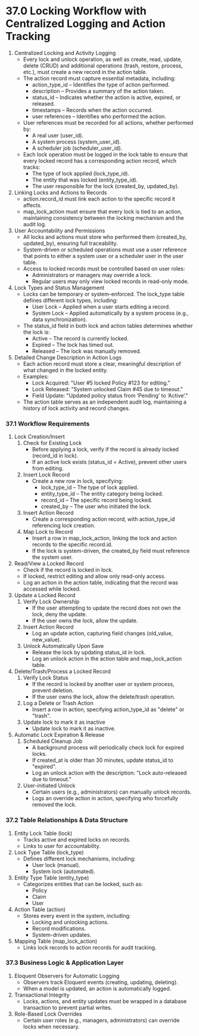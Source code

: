# 37.0 Locking Workflow with Centralized Logging and Action Tracking

1. Centralized Locking and Activity Logging
    - Every lock and unlock operation, as well as create, read, update, delete (CRUD) and additional operations (trash, restore, process, etc.), must create a new record in the action table.
    - The action record must capture essential metadata, including:
        - action_type_id – Identifies the type of action performed.
        - description – Provides a summary of the action taken.
        - status_id – Indicates whether the action is active, expired, or released.
        - timestamps – Records when the action occurred.
        - user references – Identifies who performed the action.
    - User references must be recorded for all actions, whether performed by:
        - A real user (user_id).
        - A system process (system_user_id).
        - A scheduler job (scheduler_user_id).
    - Each lock operation must be logged in the lock table to ensure that every locked record has a corresponding action record, which tracks:
        - The type of lock applied (lock_type_id).
        - The entity that was locked (entity_type_id).
        - The user responsible for the lock (created_by, updated_by).
2. Linking Locks and Actions to Records
    - action.record_id must link each action to the specific record it affects.
    - map_lock_action must ensure that every lock is tied to an action, maintaining consistency between the locking mechanism and the audit log.
3. User Accountability and Permissions
    - All locks and actions must store who performed them (created_by, updated_by), ensuring full traceability.
    - System-driven or scheduled operations must use a user reference that points to either a system user or a scheduler user in the user table.
    - Access to locked records must be controlled based on user roles:
        - Administrators or managers may override a lock.
        - Regular users may only view locked records in read-only mode.
4. Lock Types and Status Management
    - Locks can be temporary or system-enforced. The lock_type table defines different lock types, including:
        - User Lock – Applied when a user starts editing a record.
        - System Lock – Applied automatically by a system process (e.g., data synchronization).
    - The status_id field in both lock and action tables determines whether the lock is:
        - Active – The record is currently locked.
        - Expired – The lock has timed out.
        - Released – The lock was manually removed.
5. Detailed Change Description in Action Logs
    - Each action record must store a clear, meaningful description of what changed in the locked entity.
    - Examples:
        - Lock Acquired: "User #5 locked Policy #123 for editing."
        - Lock Released: "System unlocked Claim #45 due to timeout."
        - Field Update: "Updated policy status from ‘Pending’ to ‘Active’."
    - The action table serves as an independent audit log, maintaining a history of lock activity and record changes.

### 37.1 Workflow Requirements

1. Lock Creation/Insert
    1. Check for Existing Lock
        - Before applying a lock, verify if the record is already locked (record_id in lock).
        - If an active lock exists (status_id = Active), prevent other users from editing.
    2. Insert Lock Record
        - Create a new row in lock, specifying:
            - lock_type_id – The type of lock applied.
            - entity_type_id – The entity category being locked.
            - record_id – The specific record being locked.
            - created_by – The user who initiated the lock.
    3. Insert Action Record
        - Create a corresponding action record, with action_type_id referencing lock creation.
    4. Map Lock to Record
        - Insert a row in map_lock_action, linking the lock and action records to the specific record.id.
        - If the lock is system-driven, the created_by field must reference the system user.
2. Read/View a Locked Record
    - Check if the record is locked in lock.
    - If locked, restrict editing and allow only read-only access.
    - Log an action in the action table, indicating that the record was accessed while locked.
3. Update a Locked Record
    1. Verify Lock Ownership
        - If the user attempting to update the record does not own the lock, deny the update.
        - If the user owns the lock, allow the update.
    2. Insert Action Record
        - Log an update action, capturing field changes (old_value, new_value).
    3. Unlock Automatically Upon Save
        - Release the lock by updating status_id in lock.
        - Log an unlock action in the action table and map_lock_action table.
4. Delete/Trash/Process a Locked Record
    1. Verify Lock Status
        - If the record is locked by another user or system process, prevent deletion.
        - If the user owns the lock, allow the delete/trash operation.
    2. Log a Delete or Trash Action
        - Insert a row in action, specifying action_type_id as "delete" or "trash".
    3. Update lock to mark it as inactive
        - Update lock to mark it as inactive.
5. Automatic Lock Expiration & Release
    1. Scheduled Cleanup Job
        - A background process will periodically check lock for expired locks.
        - If created_at is older than 30 minutes, update status_id to "expired".
        - Log an unlock action with the description: "Lock auto-released due to timeout."
    2. User-initiated Unlock
        - Certain users (e.g., administrators) can manually unlock records.
        - Logs an override action in action, specifying who forcefully removed the lock.

### 37.2 Table Relationships & Data Structure

1. Entity Lock Table (lock)
    - Tracks active and expired locks on records.
    - Links to user for accountability.
2. Lock Type Table (lock_type)
    - Defines different lock mechanisms, including:
        - User lock (manual).
        - System lock (automated).
3. Entity Type Table (entity_type)
    - Categorizes entities that can be locked, such as:
        - Policy
        - Claim
        - User
4. Action Table (action)
    - Stores every event in the system, including:
        - Locking and unlocking actions.
        - Record modifications.
        - System-driven updates.
5. Mapping Table (map_lock_action)
    - Links lock records to action records for audit tracking.

### 37.3 Business Logic & Application Layer

1. Eloquent Observers for Automatic Logging
    - Observers track Eloquent events (creating, updating, deleting).
    - When a model is updated, an action is automatically logged.
2. Transactional Integrity
    - Locks, actions, and entity updates must be wrapped in a database transaction to prevent partial writes.
3. Role-Based Lock Overrides
    - Certain user roles (e.g., managers, administrators) can override locks when necessary.